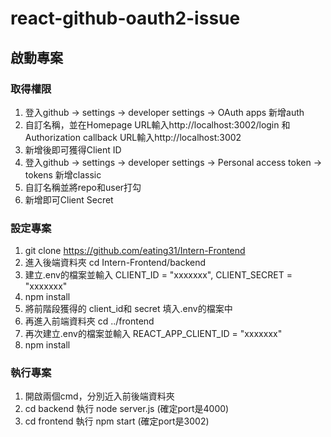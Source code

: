 # react-github-oauth2-issue


## 啟動專案

### 取得權限
1. 登入github -> settings -> developer settings -> OAuth apps 新增auth
2. 自訂名稱，並在Homepage URL輸入http://localhost:3002/login 和Authorization callback URL輸入http://localhost:3002
3. 新增後即可獲得Client ID
4. 登入github -> settings -> developer settings -> Personal access token -> tokens 新增classic
5. 自訂名稱並將repo和user打勾
6. 新增即可Client Secret

### 設定專案
1. git clone https://github.com/eating31/Intern-Frontend
2. 進入後端資料夾 cd Intern-Frontend/backend
3. 建立.env的檔案並輸入 CLIENT_ID = "xxxxxxx", CLIENT_SECRET = "xxxxxxx"
4. npm install
5. 將前階段獲得的 client_id和 secret 填入.env的檔案中
6. 再進入前端資料夾 cd ../frontend 
7. 再次建立.env的檔案並輸入 REACT_APP_CLIENT_ID = "xxxxxxx"
8. npm install

### 執行專案
1. 開啟兩個cmd，分別近入前後端資料夾
2. cd backend 執行 node server.js (確定port是4000)
3. cd frontend 執行 npm start (確定port是3002)

